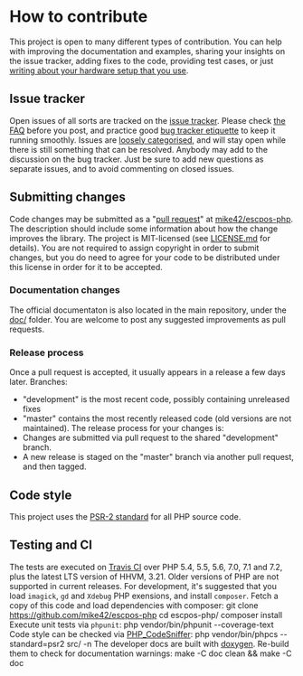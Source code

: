 # How to contribute
This project is open to many different types of contribution. You can help with improving the documentation and examples, sharing your insights on the issue tracker, adding fixes to the code, providing test cases, or just [writing about your hardware setup that you use](https://github.com/mike42/escpos-php/issues/new).
## Issue tracker
Open issues of all sorts are tracked on the [issue tracker](https://github.com/mike42/escpos-php/issues). Please check [the FAQ](https://github.com/mike42/escpos-php/blob/development/doc/FAQ.md) before you post, and practice good [bug tracker etiquette](https://bugzilla.mozilla.org/page.cgi?id=etiquette.html) to keep it running smoothly.
Issues are [loosely categorised](https://github.com/mike42/escpos-php/labels), and will stay open while there is still something that can be resolved.
Anybody may add to the discussion on the bug tracker. Just be sure to add new questions as separate issues, and to avoid commenting on closed issues.
## Submitting changes
Code changes may be submitted as a "[pull request](https://help.github.com/articles/about-pull-requests/)" at [mike42/escpos-php](https://github.com/mike42/escpos-php). The description should include some information about how the change improves the library.
The project is MIT-licensed (see [LICENSE.md](https://github.com/mike42/escpos-php/blob/development/LICENSE.md) for details). You are not required to assign copyright in order to submit changes, but you do need to agree for your code to be distributed under this license in order for it to be accepted.
### Documentation changes
The official documentaton is also located in the main repository, under the [doc/](https://github.com/mike42/escpos-php/tree/development/doc) folder.
You are welcome to post any suggested improvements as pull requests.
### Release process
Once a pull request is accepted, it usually appears in a release a few days later.
Branches:
- "development" is the most recent code, possibly containing unreleased fixes
- "master" contains the most recently released code (old versions are not maintained).
The release process for your changes is:
- Changes are submitted via pull request to the shared "development" branch.
- A new release is staged on the "master" branch via another pull request, and then tagged.
## Code style
This project uses the [PSR-2 standard](https://github.com/php-fig/fig-standards/blob/master/accepted/PSR-2-coding-style-guide.md) for all PHP source code.
## Testing and CI
The tests are executed on [Travis CI](https://travis-ci.org/mike42/escpos-php) over PHP 5.4, 5.5, 5.6, 7.0, 7.1 and 7.2, plus the latest LTS version of HHVM, 3.21. Older versions of PHP are not supported in current releases.
For development, it's suggested that you load `imagick`, `gd` and `Xdebug` PHP exensions, and install `composer`.
Fetch a copy of this code and load dependencies with composer:
    git clone https://github.com/mike42/escpos-php
    cd escpos-php/
    composer install
Execute unit tests via `phpunit`:
    php vendor/bin/phpunit --coverage-text
Code style can be checked via [PHP_CodeSniffer](https://github.com/squizlabs/PHP_CodeSniffer):
    php vendor/bin/phpcs --standard=psr2 src/ -n
The developer docs are built with [doxygen](https://github.com/doxygen/doxygen). Re-build them to check for documentation warnings:
    make -C doc clean && make -C doc
